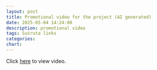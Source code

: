 ```yaml
---
layout: post
title: Promotional video for the project (AI generated)
date: 2025-05-04 14:24:00
description: promotional video
tags: Suśruta links
categories: 
chart:
---
```


Click [here](https://www.dropbox.com/scl/fi/cudhqoiyk2t0xha1gpj7n/The-Su-ruta-Project-Creatify-video.mp4?rlkey=14046gs52qpv3mjkjx50wmumk&dl=0) to view video.

